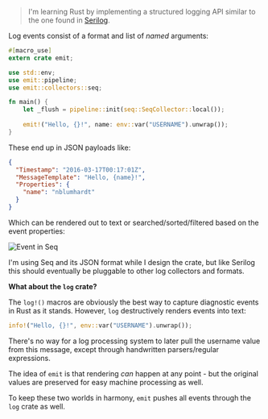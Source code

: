 > I'm learning Rust by implementing a structured logging API similar to the one found in [Serilog](http://serilog.net).

Log events consist of a format and list of *named* arguments:

```rust
#[macro_use]
extern crate emit;

use std::env;
use emit::pipeline;
use emit::collectors::seq;

fn main() {
    let _flush = pipeline::init(seq::SeqCollector::local());
            
    emit!("Hello, {}!", name: env::var("USERNAME").unwrap());
}
```

These end up in JSON payloads like:

```json
{
  "Timestamp": "2016-03-17T00:17:01Z",
  "MessageTemplate": "Hello, {name}!",
  "Properties": {
    "name": "nblumhardt"
  }
}
```

Which can be rendered out to text or searched/sorted/filtered based on the event properties:

![Event in Seq](https://raw.githubusercontent.com/nblumhardt/emit/master/asset/event_in_seq.png)

I'm using Seq and its JSON format while I design the crate, but like Serilog this should eventually be pluggable to other log collectors and formats.

**What about the `log` crate?**

The `log!()` macros are obviously the best way to capture diagnostic events in Rust as it stands. However, `log` destructively renders events into text:

```rust
info!("Hello, {}!", env::var("USERNAME").unwrap());
```

There's no way for a log processing system to later pull the username value from this message, except through handwritten parsers/regular expressions.

The idea of `emit` is that rendering _can_ happen at any point - but the original values are preserved for easy machine processing as well.

To keep these two worlds in harmony, `emit` pushes all events through the `log` crate as well.
